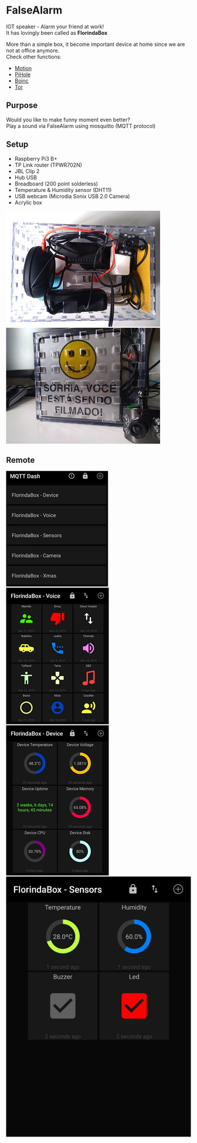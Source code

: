 # FalseAlarm
IOT speaker - Alarm your friend at work!\
It has lovingly been called as **FlorindaBox**

More than a simple box, it become important device at home since we are not at office anymore.\
Check other functions:
- [Motion](motion/motion.sh)
- [PiHole](pihole/docker_run.sh)
- [Boinc](boinc/boinc.sh)
- [Tor](tor/tor.sh)

## Purpose
Would you like to make funny moment even better?\
Play a sound via FalseAlarm using mosquitto (MQTT protocol)

## Setup
- Raspberry Pi3 B+
- TP Link router (TPWR702N)
- JBL Clip 2
- Hub USB
- Breadboard (200 point solderless)
- Temperature & Humidity sensor (DHT11)
- USB webcam (Microdia Sonix USB 2.0 Camera)
- Acrylic box

![alt text](demo/box1.jpg "Box image")
![alt text](demo/box3.jpg "Box image")

## Remote
![alt text](demo/menu.jpg "MQTT Dash - Menu")
![alt text](demo/voice.jpg "MQTT Dash - Voice")\
![alt text](demo/device.jpg "MQTT Dash - Device")\
![alt text](demo/sensor.jpg "MQTT Sensor")